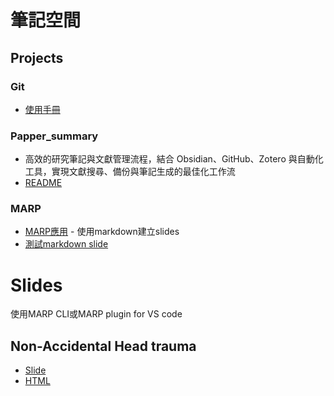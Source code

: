 # 筆記空間

## Projects

### Git
 - [使用手冊](/Project/Git/git.md)

### Papper_summary
 - 高效的研究筆記與文獻管理流程，結合 Obsidian、GitHub、Zotero 與自動化工具，實現文獻搜尋、備份與筆記生成的最佳化工作流
 - [README](/Project/Papper_summary/README.md)

### MARP
 - [MARP應用](/Project/MARP/README.md) - 使用markdown建立slides
 - [測試markdown slide](/Project/MARP/MARP_test.md)

# Slides
使用MARP CLI或MARP plugin for VS code

## Non-Accidental Head trauma
 - [Slide](/Slides/Non-Accidental_Head_Injury/Non-Accidental_Head_Injury.md)
 - [HTML](/Slides/Non-Accidental_Head_Injury/Non-Accidental_Head_Injury.html)
